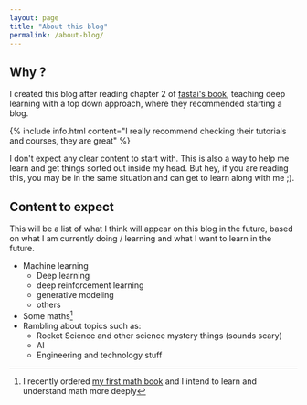 ```yaml
---
layout: page
title: "About this blog"
permalink: /about-blog/
---
```


## Why ?

I created this blog after reading chapter 2 of [fastai's book](https://github.com/fastai/fastbook), teaching deep learning with a top down approach, where they recommended starting a blog.

{% include info.html content="I really recommend checking their tutorials and courses, they are great" %}

I don't expect any clear content to start with. This is also a way to help me learn and get things sorted out inside my head. But hey, if you are reading this, you may be in the same situation and can get to learn along with me ;).

## Content to expect

This will be a list of what I think will appear on this blog in the future, based on what I am currently doing / learning and what I want to learn in the future.

- Machine learning
    - Deep learning
    - deep reinforcement learning
    - generative modeling
    - others
- Some maths[^1]
- Rambling about topics such as:
    - Rocket Science and other science mystery things (sounds scary)
    - AI
    - Engineering and technology stuff

[^1]: I recently ordered [my first math book](https://www.cambridge.org/fr/academic/subjects/mathematics/real-and-complex-analysis/calculus-3rd-edition?format=HB&isbn=9780521867443) and I intend to learn and understand math more deeply